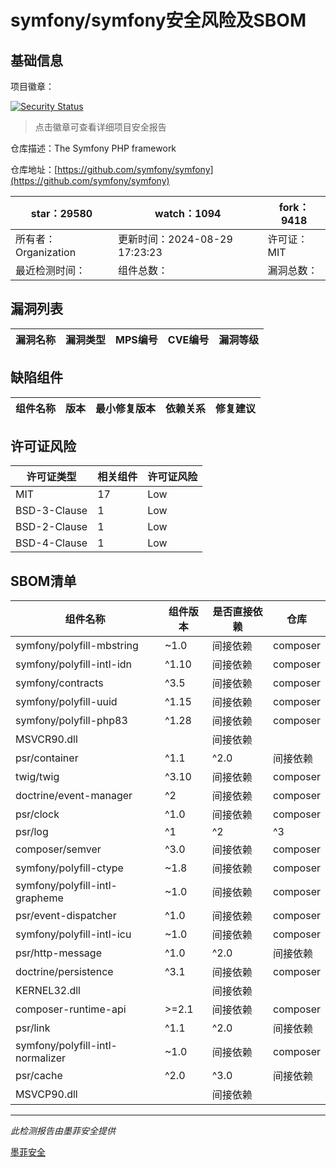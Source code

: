 # symfony/symfony安全风险及SBOM

## 基础信息

项目徽章：

[![Security Status](https://www.murphysec.com/platform3/v31/badge/1829232390880530432.svg)](https://www.murphysec.com/console/report/1691516035264176128/1829232390880530432)

> 点击徽章可查看详细项目安全报告

仓库描述：The Symfony PHP framework

仓库地址：[https://github.com/symfony/symfony](https://github.com/symfony/symfony)

| star：29580 | watch：1094 | fork：9418 |
| ----------- | -------------- | ------------ |
| 所有者：Organization | 更新时间：2024-08-29 17:23:23 | 许可证：MIT |
| 最近检测时间： | 组件总数： | 漏洞总数： |




## 漏洞列表

| 漏洞名称 | 漏洞类型 | MPS编号 | CVE编号 | 漏洞等级 |
| ------- | ------ | ------- | ------ | ----- |





## 缺陷组件

| 组件名称 | 版本 | 最小修复版本 | 依赖关系 | 修复建议 |
| -------- | ---- | ------------ | -------- | -------- |





## 许可证风险

| 许可证类型 | 相关组件 | 许可证风险 |
| ---------- | -------- | ---------- |
|MIT|17|Low|
|BSD-3-Clause|1|Low|
|BSD-2-Clause|1|Low|
|BSD-4-Clause|1|Low|




## SBOM清单

| 组件名称 | 组件版本 | 是否直接依赖 | 仓库 |
| -------- | -------- | ------------ | ---- |
|symfony/polyfill-mbstring|~1.0|间接依赖|composer|
|symfony/polyfill-intl-idn|^1.10|间接依赖|composer|
|symfony/contracts|^3.5|间接依赖|composer|
|symfony/polyfill-uuid|^1.15|间接依赖|composer|
|symfony/polyfill-php83|^1.28|间接依赖|composer|
|MSVCR90.dll||间接依赖||
|psr/container|^1.1|^2.0|间接依赖|composer|
|twig/twig|^3.10|间接依赖|composer|
|doctrine/event-manager|^2|间接依赖|composer|
|psr/clock|^1.0|间接依赖|composer|
|psr/log|^1|^2|^3|间接依赖|composer|
|composer/semver|^3.0|间接依赖|composer|
|symfony/polyfill-ctype|~1.8|间接依赖|composer|
|symfony/polyfill-intl-grapheme|~1.0|间接依赖|composer|
|psr/event-dispatcher|^1.0|间接依赖|composer|
|symfony/polyfill-intl-icu|~1.0|间接依赖|composer|
|psr/http-message|^1.0|^2.0|间接依赖|composer|
|doctrine/persistence|^3.1|间接依赖|composer|
|KERNEL32.dll||间接依赖||
|composer-runtime-api|>=2.1|间接依赖|composer|
|psr/link|^1.1|^2.0|间接依赖|composer|
|symfony/polyfill-intl-normalizer|~1.0|间接依赖|composer|
|psr/cache|^2.0|^3.0|间接依赖|composer|
|MSVCP90.dll||间接依赖||


------

*此检测报告由墨菲安全提供*

[墨菲安全](www.murphysec.com)